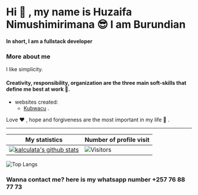 # Hi :open_hands: , my name is Huzaifa Nimushimirimana :sunglasses: I am Burundian
#### In short, I am a fullstack developer

### More about me

I like simplicity.
#### Creativity, responsibility, organization are the three main soft-skills that define me best at work :muscle:.

- websites created: 
  - [Kubwacu](https://www.kubwacu.com) .

Love :heart: , hope and forgiveness are the most important in my life :star2: .
___

|My statistics|Number of profile visit|
|-|-|
|[![kalculata's github stats](https://github-readme-stats.vercel.app/api?username=kalculata&show_icons=true&theme=tokyonight&hide_title=true)](https://github.com/kalculata)|![Visitors](https://profile-counter.glitch.me/%7Bkalculata%7D/count.svg)

![Top Langs](https://github-readme-stats.vercel.app/api/top-langs/?username=kalculata&theme=tokyonight)


### Wanna contact me? here is my whatsapp number +257 76 88 77 73
